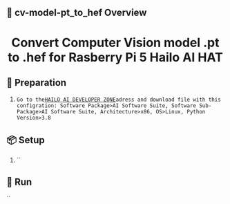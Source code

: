## 👀 cv-model-pt_to_hef Overview  
<h1 align="center">Convert Computer Vision model .pt to .hef for Rasberry Pi 5 Hailo AI HAT</h1>  

## 🔎 Preparation
1. `Go to the`[`HAILO AI DEVELOPER ZONE`](https://hailo.ai/developer-zone/software-downloads/)`adress and download file with this configration: Software Package>AI Software Suite, Software Sub-Package>AI Software Suite, Architecture>x86, OS>Linux, Python Version>3.8`

   


## 📦 Setup 
1. ``


## 🎉 Run  
``
